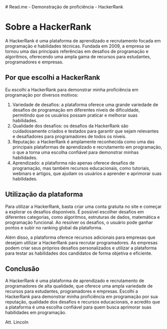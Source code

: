 <!DOCTYPE html>
<html>
<head>
	# Read.me - Demonstração de proficiência - HackerRank
</head>
<body>
	<h1>Sobre a HackerRank</h1>
	<p>A HackerRank é uma plataforma de aprendizado e recrutamento focada em programação e habilidades técnicas. Fundada em 2009, a empresa se tornou uma das principais referências em desafios de programação e algoritmos, oferecendo uma ampla gama de recursos para estudantes, programadores e empresas.</p>
<h2>Por que escolhi a HackerRank</h2>
<p>Eu escolhi a HackerRank para demonstrar minha proficiência em programação por diversos motivos:</p>
<ol>
	<li>Variedade de desafios: a plataforma oferece uma grande variedade de desafios de programação em diferentes níveis de dificuldade, permitindo que os usuários possam praticar e melhorar suas habilidades.</li>
	<li>Qualidade dos desafios: os desafios da HackerRank são cuidadosamente criados e testados para garantir que sejam relevantes e desafiadores para programadores de todos os níveis.</li>
	<li>Reputação: a HackerRank é amplamente reconhecida como uma das principais plataformas de aprendizado e recrutamento em programação, o que a torna uma escolha confiável para demonstrar minhas habilidades.</li>
	<li>Aprendizado: a plataforma não apenas oferece desafios de programação, mas também recursos educacionais, como tutoriais, webinars e artigos, que ajudam os usuários a aprender e aprimorar suas habilidades.</li>
</ol>
<h2>Utilização da plataforma</h2>
<p>Para utilizar a HackerRank, basta criar uma conta gratuita no site e começar a explorar os desafios disponíveis. É possível escolher desafios em diferentes categorias, como algoritmos, estruturas de dados, matemática e programação funcional. Ao resolver os desafios, o usuário pode ganhar pontos e subir no ranking global da plataforma.</p>
<p>Além disso, a plataforma oferece recursos adicionais para empresas que desejam utilizar a HackerRank para recrutar programadores. As empresas podem criar seus próprios desafios personalizados e utilizar a plataforma para testar as habilidades dos candidatos de forma objetiva e eficiente.</p>
<h2>Conclusão</h2>
<p>A HackerRank é uma plataforma de aprendizado e recrutamento de programadores de alta qualidade, que oferece uma ampla variedade de recursos para estudantes, programadores e empresas. Escolhi a HackerRank para demonstrar minha proficiência em programação por sua reputação, qualidade dos desafios e recursos educacionais, e acredito que a plataforma é uma escolha confiável para quem busca aprimorar suas habilidades em programação.</p>
</body>
</html>
Att. Lincoln